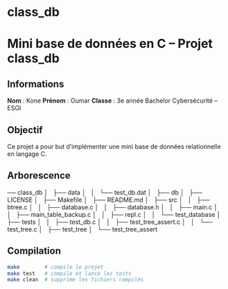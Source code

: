 # class_db
# Mini base de données en C – Projet class_db

## Informations

**Nom** : Kone 
**Prénom** : Oumar
**Classe** : 3e année Bachelor Cybersécurité – ESGI

## Objectif

Ce projet a pour but d’implémenter une mini base de données relationnelle en langage C. 


## Arborescence 
── class_db
│   ├── data
│   │   └── test_db.dat
│   ├── db
│   ├── LICENSE
│   ├── Makefile
│   ├── README.md
│   ├── src
│   │   ├── btree.c
│   │   ├── database.c
│   │   ├── database.h
│   │   ├── main.c
│   │   ├── main_table_backup.c
│   │   ├── repl.c
│   │   └── test_database
│   ├── tests
│   │   ├── test_db.c
│   │   ├── test_tree_assert.c
│   │   └── test_tree.c
│   ├── test_tree
│   └── test_tree_assert


## Compilation

```bash
make        # compile le projet
make test   # compile et lance les tests
make clean  # supprime les fichiers compilés
